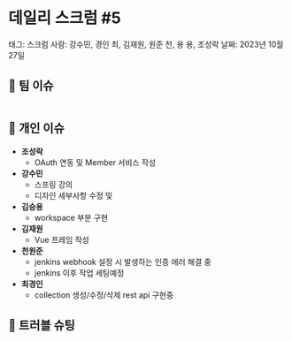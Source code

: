 # 데일리 스크럼 #5

태그: 스크럼
사람: 강수민, 경인 최, 김재원, 원준 천, 용 용, 조성락
날짜: 2023년 10월 27일

## 👥 팀 이슈

```

```

## 👤 개인 이슈

- **조성락**
    - OAuth 연동 및 Member 서비스 작성
- **강수민**
    - 스프링 강의
    - 디자인 세부사항 수정 및
- **김승용**
    - workspace 부분 구현
- **김재원**
    - Vue 프레임 작성
- **천원준**
    - jenkins webhook 설정 시 발생하는 인증 에러 해결 중
    - jenkins 이후 작업 세팅예정
- **최경인**
    - collection 생성/수정/삭제 rest api 구현중

## 🚨 트러블 슈팅

```

```